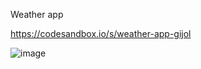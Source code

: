Weather app

https://codesandbox.io/s/weather-app-gijol

![image](https://user-images.githubusercontent.com/36101008/152647507-d1231b66-420a-438c-9442-91df2803b96e.png)
